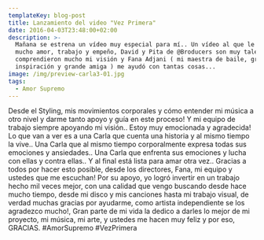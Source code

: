 ```yaml
---
templateKey: blog-post
title: Lanzamiento del video "Vez Primera"
date: 2016-04-03T23:48:00+02:00
description: >-
  Mañana se estrena un vídeo muy especial para mí.. Un vídeo al que le pusimos
  mucho amor, trabajo y empeño, David y Pita de @Broducers son muy talentosos y
  comprendieron mucho mi visión y Fana Adjani ( mi maestra de baile, gran
  inspiración y grande amiga ) me ayudó con tantas cosas...
image: /img/preview-carla3-01.jpg
tags:
  - Amor Supremo
---
```

Desde el Styling, mis movimientos corporales y cómo entender mi música a otro nivel y darme tanto apoyo y guía en este proceso! Y mi equipo de trabajo siempre apoyando mi visión.. Estoy muy emocionada y agradecida! Lo que van a ver es a una Carla que cuenta una historia y al mismo tiempo la vive.. Una Carla que al mismo tiempo corporalmente expresa todas sus emociones y ansiedades.. Una Carla que enfrenta sus emociones y lucha con ellas y contra ellas.. Y al final está lista para amar otra vez.. Gracias a todos por hacer esto posible, desde los directores, Fana, mi equipo y ustedes que me escuchan! Por su apoyo, yo logró invertir en un trabajo hecho mil veces mejor, con una calidad que vengo buscando desde hace mucho tiempo, desde mi disco y mis canciones hasta mi trabajo visual, de verdad muchas gracias por ayudarme, como artista independiente se los agradezco mucho!, Gran parte de mi vida la dedico a darles lo mejor de mi proyecto, mi música, mi arte, y ustedes me hacen muy feliz y por eso, GRACIAS. #AmorSupremo #VezPrimera
